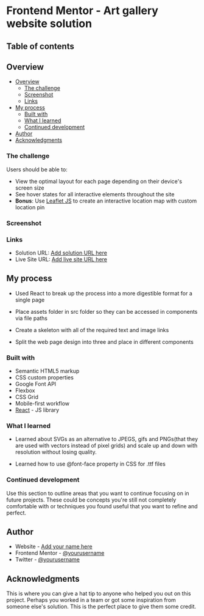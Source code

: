 # Frontend Mentor - Art gallery website solution

## Table of contents

## Overview

- [Overview](#overview)
  - [The challenge](#the-challenge)
  - [Screenshot](#screenshot)
  - [Links](#links)
- [My process](#my-process)
  - [Built with](#built-with)
  - [What I learned](#what-i-learned)
  - [Continued development](#continued-development)
- [Author](#author)
- [Acknowledgments](#acknowledgments)

### The challenge

Users should be able to:

- View the optimal layout for each page depending on their device's screen size
- See hover states for all interactive elements throughout the site
- **Bonus**: Use [Leaflet JS](https://leafletjs.com/) to create an interactive location map with custom location pin

### Screenshot

### Links

- Solution URL: [Add solution URL here](https://your-solution-url.com)
- Live Site URL: [Add live site URL here](https://your-live-site-url.com)

## My process

- Used React to break up the process into a more digestible format for a single page

- Place assets folder in src folder so they can be accessed in components via file paths

- Create a skeleton with all of the required text and image links

- Split the web page design into three and place in different components

### Built with

- Semantic HTML5 markup
- CSS custom properties
- Google Font API
- Flexbox
- CSS Grid
- Mobile-first workflow
- [React](https://reactjs.org/) - JS library

### What I learned

- Learned about SVGs as an alternative to JPEGS, gifs and PNGs(that they are used with vectors instead of pixel grids) and scale up and down with resolution without losing quality.

- Learned how to use @font-face property in CSS for .ttf files


### Continued development

Use this section to outline areas that you want to continue focusing on in future projects. These could be concepts you're still not completely comfortable with or techniques you found useful that you want to refine and perfect.

## Author

- Website - [Add your name here]()
- Frontend Mentor - [@yourusername]()
- Twitter - [@yourusername]()

## Acknowledgments

This is where you can give a hat tip to anyone who helped you out on this project. Perhaps you worked in a team or got some inspiration from someone else's solution. This is the perfect place to give them some credit.
